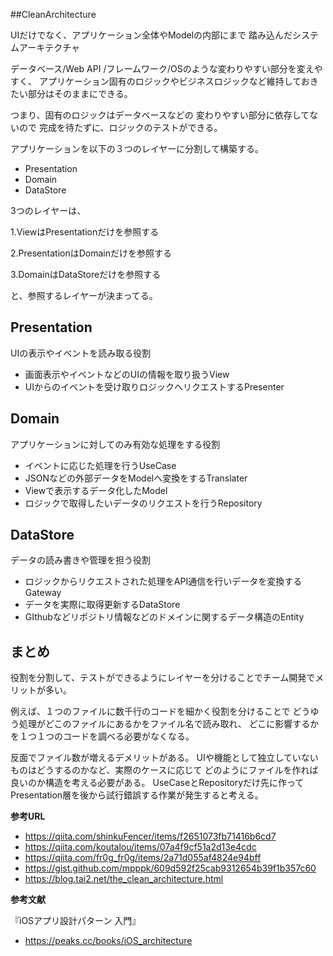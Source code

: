 
##CleanArchitecture

UIだけでなく、アプリケーション全体やModelの内部にまで
踏み込んだシステムアーキテクチャ

データベース/Web API /フレームワーク/OSのような変わりやすい部分を変えやすく、
アプリケーション固有のロジックやビジネスロジックなど維持しておきたい部分はそのままにできる。

つまり、固有のロジックはデータベースなどの
変わりやすい部分に依存してないので
完成を待たずに、ロジックのテストができる。

アプリケーションを以下の３つのレイヤーに分割して構築する。

- Presentation
- Domain
- DataStore

3つのレイヤーは、

1.ViewはPresentationだけを参照する

2.PresentationはDomainだけを参照する

3.DomainはDataStoreだけを参照する

と、参照するレイヤーが決まってる。


Presentation
-
UIの表示やイベントを読み取る役割

- 画面表示やイベントなどのUIの情報を取り扱うView
- UIからのイベントを受け取りロジックへリクエストするPresenter


Domain
-
アプリケーションに対してのみ有効な処理をする役割

-  イベントに応じた処理を行うUseCase
- JSONなどの外部データをModelへ変換をするTranslater
- Viewで表示するデータ化したModel
- ロジックで取得したいデータのリクエストを行うRepository

DataStore
-
データの読み書きや管理を担う役割

- ロジックからリクエストされた処理をAPI通信を行いデータを変換するGateway
- データを実際に取得更新するDataStore
- GIthubなどリポジトリ情報などのドメインに関するデータ構造のEntity

まとめ
-
役割を分割して、テストができるようにレイヤーを分けることでチーム開発でメリットが多い。

例えば、１つのファイルに数千行のコードを細かく役割を分けることで
どうゆう処理がどこのファイルにあるかをファイル名で読み取れ、
どこに影響するかを１つ１つのコードを調べる必要がなくなる。

反面でファイル数が増えるデメリットがある。
UIや機能として独立していないものはどうするのかなど、実際のケースに応じて
どのようにファイルを作れば良いのか構造を考える必要がある。
UseCaseとRepositoryだけ先に作ってPresentation層を後から試行錯誤する作業が発生すると考える。




**参考URL**

- https://qiita.com/shinkuFencer/items/f2651073fb71416b6cd7
- https://qiita.com/koutalou/items/07a4f9cf51a2d13e4cdc
- https://qiita.com/fr0g_fr0g/items/2a71d055af4824e94bff
- https://gist.github.com/mpppk/609d592f25cab9312654b39f1b357c60
- https://blog.tai2.net/the_clean_architecture.html

**参考文献**

『iOSアプリ設計パターン 入門』

- https://peaks.cc/books/iOS_architecture

